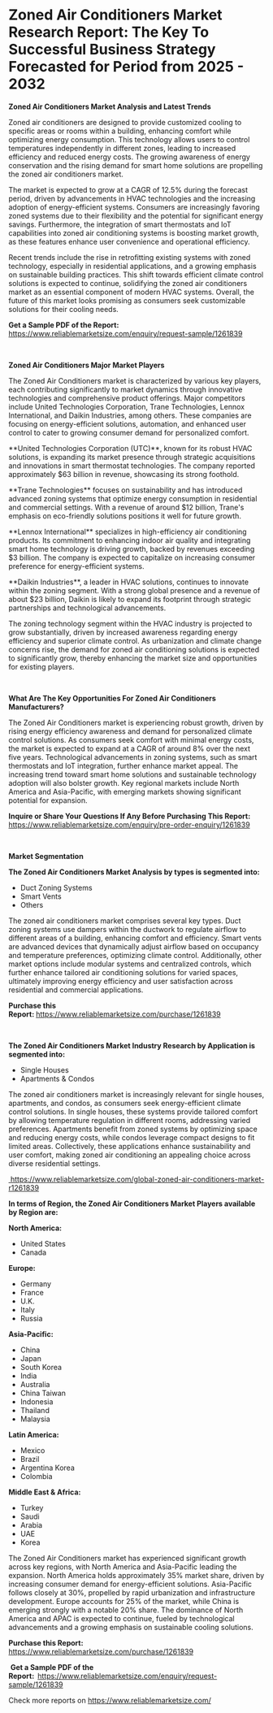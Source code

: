 <p><h1>Zoned Air Conditioners Market Research Report: The Key To Successful Business Strategy Forecasted for Period from 2025 - 2032</h1></p><p><strong>Zoned Air Conditioners Market Analysis and Latest Trends</strong></p>
<p><p>Zoned air conditioners are designed to provide customized cooling to specific areas or rooms within a building, enhancing comfort while optimizing energy consumption. This technology allows users to control temperatures independently in different zones, leading to increased efficiency and reduced energy costs. The growing awareness of energy conservation and the rising demand for smart home solutions are propelling the zoned air conditioners market.</p><p>The market is expected to grow at a CAGR of 12.5% during the forecast period, driven by advancements in HVAC technologies and the increasing adoption of energy-efficient systems. Consumers are increasingly favoring zoned systems due to their flexibility and the potential for significant energy savings. Furthermore, the integration of smart thermostats and IoT capabilities into zoned air conditioning systems is boosting market growth, as these features enhance user convenience and operational efficiency.</p><p>Recent trends include the rise in retrofitting existing systems with zoned technology, especially in residential applications, and a growing emphasis on sustainable building practices. This shift towards efficient climate control solutions is expected to continue, solidifying the zoned air conditioners market as an essential component of modern HVAC systems. Overall, the future of this market looks promising as consumers seek customizable solutions for their cooling needs.</p></p>
<p><strong>Get a Sample PDF of the Report:&nbsp;</strong> <a href="https://www.reliablemarketsize.com/enquiry/request-sample/1261839?utm_campaign=973&utm_medium=2&utm_source=Github&utm_content=ia&utm_term=17022025&utm_id=zoned-air-conditioners">https://www.reliablemarketsize.com/enquiry/request-sample/1261839</a></p>
<p>&nbsp;</p>
<p><strong>Zoned Air Conditioners Major Market Players</strong></p>
<p><p>The Zoned Air Conditioners market is characterized by various key players, each contributing significantly to market dynamics through innovative technologies and comprehensive product offerings. Major competitors include United Technologies Corporation, Trane Technologies, Lennox International, and Daikin Industries, among others. These companies are focusing on energy-efficient solutions, automation, and enhanced user control to cater to growing consumer demand for personalized comfort.</p><p>**United Technologies Corporation (UTC)**, known for its robust HVAC solutions, is expanding its market presence through strategic acquisitions and innovations in smart thermostat technologies. The company reported approximately $63 billion in revenue, showcasing its strong foothold.</p><p>**Trane Technologies** focuses on sustainability and has introduced advanced zoning systems that optimize energy consumption in residential and commercial settings. With a revenue of around $12 billion, Trane's emphasis on eco-friendly solutions positions it well for future growth.</p><p>**Lennox International** specializes in high-efficiency air conditioning products. Its commitment to enhancing indoor air quality and integrating smart home technology is driving growth, backed by revenues exceeding $3 billion. The company is expected to capitalize on increasing consumer preference for energy-efficient systems.</p><p>**Daikin Industries**, a leader in HVAC solutions, continues to innovate within the zoning segment. With a strong global presence and a revenue of about $23 billion, Daikin is likely to expand its footprint through strategic partnerships and technological advancements.</p><p>The zoning technology segment within the HVAC industry is projected to grow substantially, driven by increased awareness regarding energy efficiency and superior climate control. As urbanization and climate change concerns rise, the demand for zoned air conditioning solutions is expected to significantly grow, thereby enhancing the market size and opportunities for existing players.</p></p>
<p>&nbsp;</p>
<p><strong>What Are The Key Opportunities For Zoned Air Conditioners Manufacturers?</strong></p>
<p><p>The Zoned Air Conditioners market is experiencing robust growth, driven by rising energy efficiency awareness and demand for personalized climate control solutions. As consumers seek comfort with minimal energy costs, the market is expected to expand at a CAGR of around 8% over the next five years. Technological advancements in zoning systems, such as smart thermostats and IoT integration, further enhance market appeal. The increasing trend toward smart home solutions and sustainable technology adoption will also bolster growth. Key regional markets include North America and Asia-Pacific, with emerging markets showing significant potential for expansion.</p></p>
<p><strong>Inquire or Share Your Questions If Any Before Purchasing This Report:</strong> <a href="https://www.reliablemarketsize.com/enquiry/pre-order-enquiry/1261839?utm_campaign=973&utm_medium=2&utm_source=Github&utm_content=ia&utm_term=17022025&utm_id=zoned-air-conditioners">https://www.reliablemarketsize.com/enquiry/pre-order-enquiry/1261839</a></p>
<p>&nbsp;</p>
<p><strong>Market Segmentation</strong></p>
<p><strong>The Zoned Air Conditioners Market Analysis by types is segmented into:</strong></p>
<p><ul><li>Duct Zoning Systems</li><li>Smart Vents</li><li>Others</li></ul></p>
<p><p>The zoned air conditioners market comprises several key types. Duct zoning systems use dampers within the ductwork to regulate airflow to different areas of a building, enhancing comfort and efficiency. Smart vents are advanced devices that dynamically adjust airflow based on occupancy and temperature preferences, optimizing climate control. Additionally, other market options include modular systems and centralized controls, which further enhance tailored air conditioning solutions for varied spaces, ultimately improving energy efficiency and user satisfaction across residential and commercial applications.</p></p>
<p><strong>Purchase this Report:&nbsp;</strong><a href="https://www.reliablemarketsize.com/purchase/1261839?utm_campaign=973&utm_medium=2&utm_source=Github&utm_content=ia&utm_term=17022025&utm_id=zoned-air-conditioners">https://www.reliablemarketsize.com/purchase/1261839</a></p>
<p>&nbsp;</p>
<p><strong>The Zoned Air Conditioners Market Industry Research by Application is segmented into:</strong></p>
<p><ul><li>Single Houses</li><li>Apartments & Condos</li></ul></p>
<p><p>The zoned air conditioners market is increasingly relevant for single houses, apartments, and condos, as consumers seek energy-efficient climate control solutions. In single houses, these systems provide tailored comfort by allowing temperature regulation in different rooms, addressing varied preferences. Apartments benefit from zoned systems by optimizing space and reducing energy costs, while condos leverage compact designs to fit limited areas. Collectively, these applications enhance sustainability and user comfort, making zoned air conditioning an appealing choice across diverse residential settings.</p></p>
<p><a href="https://www.reliablemarketsize.com/global-zoned-air-conditioners-market-r1261839?utm_campaign=973&utm_medium=2&utm_source=Github&utm_content=ia&utm_term=17022025&utm_id=zoned-air-conditioners">&nbsp;https://www.reliablemarketsize.com/global-zoned-air-conditioners-market-r1261839</a></p>
<p><strong>In terms of Region, the Zoned Air Conditioners Market Players available by Region are:</strong></p>
<p>
    <p> <strong> North America: </strong>
        <ul>
            <li>United States</li>
            <li>Canada</li>
        </ul>
        </p> 
    <p> <strong> Europe: </strong>
        <ul>
            <li>Germany</li>
            <li>France</li>
            <li>U.K.</li>
            <li>Italy</li>
            <li>Russia</li>
        </ul>
        </p> 
    <p> <strong> Asia-Pacific: </strong>
        <ul>
            <li>China</li>
            <li>Japan</li>
            <li>South Korea</li>
            <li>India</li>
            <li>Australia</li>
            <li>China Taiwan</li>
            <li>Indonesia</li>
            <li>Thailand</li>
            <li>Malaysia</li>
        </ul>
        </p> 
    <p> <strong> Latin America: </strong>
        <ul>
            <li>Mexico</li>
            <li>Brazil</li>
            <li>Argentina Korea</li>
            <li>Colombia</li>
        </ul>
        </p> 
    <p> <strong> Middle East & Africa: </strong>
        <ul>
            <li>Turkey</li>
            <li>Saudi</li>
            <li>Arabia</li>
            <li>UAE</li>
            <li>Korea</li>
        </ul>
    </p>
    </p>
<p><p>The Zoned Air Conditioners market has experienced significant growth across key regions, with North America and Asia-Pacific leading the expansion. North America holds approximately 35% market share, driven by increasing consumer demand for energy-efficient solutions. Asia-Pacific follows closely at 30%, propelled by rapid urbanization and infrastructure development. Europe accounts for 25% of the market, while China is emerging strongly with a notable 20% share. The dominance of North America and APAC is expected to continue, fueled by technological advancements and a growing emphasis on sustainable cooling solutions.</p></p>
<p><strong>Purchase this Report: </strong><a href="https://www.reliablemarketsize.com/purchase/1261839?utm_campaign=973&utm_medium=2&utm_source=Github&utm_content=ia&utm_term=17022025&utm_id=zoned-air-conditioners">https://www.reliablemarketsize.com/purchase/1261839</a></p>
<p>&nbsp;<strong>Get a Sample PDF of the Report:&nbsp;&nbsp;</strong><a href="https://www.reliablemarketsize.com/enquiry/request-sample/1261839?utm_campaign=973&utm_medium=2&utm_source=Github&utm_content=ia&utm_term=17022025&utm_id=zoned-air-conditioners">https://www.reliablemarketsize.com/enquiry/request-sample/1261839</a></p>
<p><strong></strong></p>
<p>Check more reports on <a href="https://www.reliablemarketsize.com/?utm_campaign=973&utm_medium=2&utm_source=Github&utm_content=ia&utm_term=17022025&utm_id=zoned-air-conditioners">https://www.reliablemarketsize.com/</a></p>